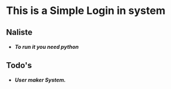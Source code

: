 # This is a Simple Login in system
## Naliste

- ##### To run it you need python
## Todo's
- ##### User maker System.
